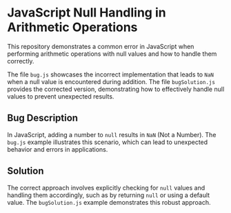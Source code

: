 # JavaScript Null Handling in Arithmetic Operations

This repository demonstrates a common error in JavaScript when performing arithmetic operations with null values and how to handle them correctly. 

The file `bug.js` showcases the incorrect implementation that leads to `NaN` when a null value is encountered during addition. The file `bugSolution.js` provides the corrected version, demonstrating how to effectively handle null values to prevent unexpected results.

## Bug Description
In JavaScript, adding a number to `null` results in `NaN` (Not a Number).  The `bug.js` example illustrates this scenario, which can lead to unexpected behavior and errors in applications. 

## Solution
The correct approach involves explicitly checking for `null` values and handling them accordingly, such as by returning `null` or using a default value. The `bugSolution.js` example demonstrates this robust approach.
